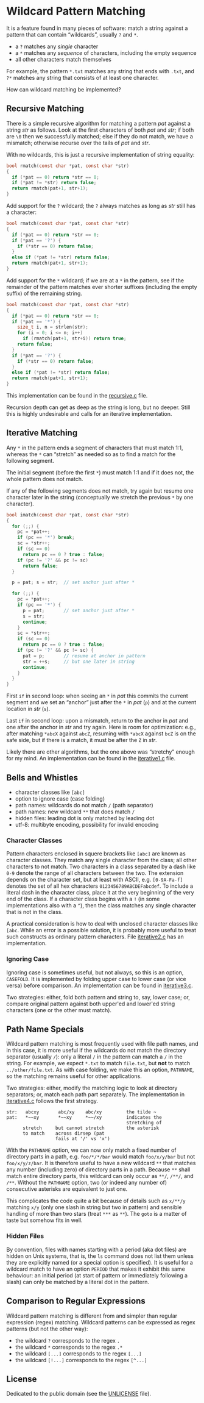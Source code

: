 # Wildcard Pattern Matching

It is a feature found in many pieces of software:
match a string against a pattern that can contain
“wildcards”, usually `?` and `*`.

- a `?` matches any *single* character
- a `*` matches any *sequence* of characters,
  including the empty sequence
- all other characters match themselves

For example, the pattern `*.txt` matches any string that
ends with `.txt`, and `?*` matches any string that consists
of at least one character.

How can wildcard matching be implemented?

## Recursive Matching

There is a simple recursive algorithm for matching
a pattern *pat* against a string *str* as follows.
Look at the first characters of both *pat* and *str*;
if both are `\0` then we successfully matched; else
if they do not match, we have a mismatch; otherwise
recurse over the tails of *pat* and *str*.

With no wildcards, this is just a recursive
implementation of string equality:

```C
bool rmatch(const char *pat, const char *str)
{
  if (*pat == 0) return *str == 0;
  if (*pat != *str) return false;
  return rmatch(pat+1, str+1);
}
```

Add support for the `?` wildcard; the `?` always
matches as long as *str* still has a character:

```C
bool rmatch(const char *pat, const char *str)
{
  if (*pat == 0) return *str == 0;
  if (*pat == '?') {
    if (*str == 0) return false;
  }
  else if (*pat != *str) return false;
  return rmatch(pat+1, str+1);
}
```

Add support for the `*` wildcard; if we are at a `*`
in the pattern, see if the remainder of the pattern
matches ever shorter suffixes (including the empty
suffix) of the remaining string.

```C
bool rmatch(const char *pat, const char *str)
{
  if (*pat == 0) return *str == 0;
  if (*pat == '*') {
    size_t i, n = strlen(str);
    for (i = 0; i <= n; i++)
      if (rmatch(pat+1, str+i)) return true;
    return false;
  }
  if (*pat == '?') {
    if (*str == 0) return false;
  }
  else if (*pat != *str) return false;
  return rmatch(pat+1, str+1);
}
```

This implementation can be found in the
[recursive.c](./recursive.c) file.

Recursion depth can get as deep as the string is long,
but no deeper. Still this is highly undesirable and
calls for an iterative implementation.

## Iterative Matching

Any `*` in the pattern ends a segment of characters that
must match 1:1, whereas the `*` can “stretch” as needed
so as to find a match for the following segment.

The initial segment (before the first `*`) must match 1:1
and if it does not, the whole pattern does not match.

If any of the following segments does not match, try
again but resume one character later in the string
(conceptually we stretch the previous `*` by one character).

```C
bool imatch(const char *pat, const char *str)
{
  for (;;) {
    pc = *pat++;
    if (pc == '*') break;
    sc = *str++;
    if (sc == 0)
      return pc == 0 ? true : false;
    if (pc != '?' && pc != sc)
      return false;
  }

  p = pat; s = str;  // set anchor just after *

  for (;;) {
    pc = *pat++;
    if (pc == '*') {
      p = pat;       // set anchor just after *
      s = str;
      continue;
    }
    sc = *str++;
    if (sc == 0)
      return pc == 0 ? true : false;
    if (pc != '?' && pc != sc) {
      pat = p;       // resume at anchor in pattern
      str = ++s;     // but one later in string
      continue;
    }
  }
}
```

First `if` in second loop: when seeing an `*` in *pat*
this commits the current segment and we set an “anchor”
just after the `*` in *pat* (`p`) and at the current
location in *str* (`s`).

Last `if` in second loop: upon a mismatch, return to
the anchor in *pat* and one after the anchor in *str*
and try again. Here is room for optimization: e.g.,
after matching `*abcX` against `abcZ`, resuming with
`*abcX` against `bcZ` is on the safe side, but if there
is a match, it must be after the `Z` in *str*.

Likely there are other algorithms, but the one above
was “stretchy” enough for my mind. An implementation
can be found in the [iterative1.c](./iterative1.c) file.

## Bells and Whistles

- character classes like `[abc]`
- option to ignore case (case folding)
- path names: wildcards do not match `/` (path separator)
- path names: new wildcard `**` that does match `/`
- hidden files: leading dot is only matched by leading dot
- utf-8: multibyte encoding, possibility for invalid encoding

### Character Classes

Pattern characters enclosed in squere brackets like `[abc]`
are known as character classes. They match any single character
from the class; all other characters to not match.
Two characters in a class separated by a dash like `0-9` denote
the range of all characters between the two. The extension depends
on the character set, but at least with ASCII, e.g. `[0-9A-Fa-f]`
denotes the set of all hex characters `0123456789ABCDEFabcdef`.
To include a literal dash in the character class, place it at
the very beginning of the very end of the class. If a character
class begins with a `!` (in some implementations also with a `^`),
then the class matches any single character that is not in the class.

A practical consideration is how to deal with unclosed character
classes like `[abc`. While an error is a possible solution, it is
probably more useful to treat such constructs as ordinary pattern
characters. File [iterative2.c](./iterative2.c) has an implementation.

### Ignoring Case

Ignoring case is sometimes useful, but not always, so this is an
option, `CASEFOLD`. It is implemented by folding upper case to
lower case (or vice versa) before comparison.
An implementation can be found in [iterative3.c](./iterative3.c).

Two strategies: either, fold both pattern and string to, say,
lower case; or, compare original pattern against both upper'ed
and lower'ed string characters (one or the other must match).

## Path Name Specials

Wildcard pattern matching is most frequently used with file path
names, and in this case, it is more useful if the wildcards do
not match the directory separator (usually `/`): only a literal
`/` in the pattern can match a `/` in the string. For example,
we expect `*.txt` to match `file.txt`, but **not** to match
`../other/file.txt`. As with case folding, we make this an
option, `PATHNAME`, so the matching remains useful for other
applications.

Two strategies: either, modify the matching logic to look at
directory separators; or, match each path part separately.
The implementation in [iterative4.c](./iterative4.c) follows
the first strategy.

```text
str:   abcxy       abc/xy    abc/xy         the tilde ~
pat:   *~~xy       *~~xy     *~~/xy         indicates the
                                            stretching of
      stretch     but cannot stretch        the asterisk
      to match    across dirsep (pat
                  fails at '/' vs 'x')
```

With the `PATHNAME` option, we can now only match a fixed
number of directory parts in a path, e.g. `foo/*/*/bar`
would match `foo/x/y/bar` but not `foo/x/y/z/bar`. It is
therefore useful to have a new wildcard `**` that matches
any number (including zero) of directory parts in a path.
Because `**` shall match entire directory parts, this
wildcard can only occur as `**/`, `/**/`, and `/**`.
Without the `PATHNAME` option, two (or indeed any number
of) consecutive asterisks are equivalent to just one.

This complicates the code quite a bit because of details
such as `x/**/y` matching `x/y` (only one slash in string
but two in pattern) and sensible handling of more than two
stars (treat `***` as `**`).
The `goto` is a matter of taste but somehow fits in well.

### Hidden Files

By convention, files with names starting with a period
(aka dot files) are hidden on Unix systems, that is, the
`ls` command does not list them unless they are explicitly
named (or a special option is specified).
It is useful for a wildcard match to have an option `PERIOD`
that makes it exhibit this same behaviour: an initial period
(at start of pattern or immediately following a slash) can
only be matched by a literal dot in the pattern.

## Comparison to Regular Expressions

Wildcard pattern matching is different from and simpler
than regular expression (regex) matching. Wildcard patterns
can be expressed as regex patterns (but not the other way):

- the wildcard `?` corresponds to the regex `.`
- the wildcard `*` corresponds to the regex `.*`
- the wildcard `[...]` corresponds to the regex `[...]`
- the wildcard `[!...]` corresponds to the regex `[^...]`

## License

Dedicated to the public domain
(see the [UNLICENSE](./UNLICENSE) file).
